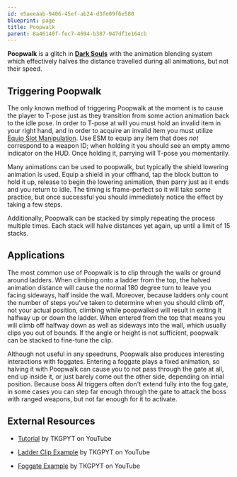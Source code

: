 ```yaml
---
id: e5aeeaab-9406-45ef-ab24-d3fe09f6e580
blueprint: page
title: Poopwalk
parent: 8a46140f-fec7-4694-b387-947df1e164cb
---
```

**Poopwalk** is a glitch in **[Dark Souls](/darksouls)** with the animation blending system which effectively halves the distance travelled during all animations, but not their speed.

## Triggering Poopwalk

The only known method of triggering Poopwalk at the moment is to cause the player to T-pose just as they transition from some action animation back to the idle pose. In order to T-pose at will you must hold an invalid item in your right hand, and in order to acquire an invalid item you must utilize [Equip Slot Manipulation](/darksouls/equip-slot-manipulation). Use ESM to equip any item that does _not_ correspond to a weapon ID; when holding it you should see an empty ammo indicator on the HUD. Once holding it, parrying will T-pose you momentarily.

Many animations can be used to poopwalk, but typically the shield lowering animation is used. Equip a shield in your offhand, tap the block button to hold it up, release to begin the lowering animation, then parry just as it ends and you return to idle. The timing is frame-perfect so it will take some practice, but once successful you should immediately notice the effect by taking a few steps.

Additionally, Poopwalk can be stacked by simply repeating the process multiple times. Each stack will halve distances yet again, up until a limit of 15 stacks.

## Applications

The most common use of Poopwalk is to clip through the walls or ground around ladders. When climbing onto a ladder from the top, the halved animation distance will cause the normal 180 degree turn to leave you facing sideways, half inside the wall. Moreover, because ladders only count the number of steps you've taken to determine when you should climb off, not your actual position, climbing while poopwalked will result in exiting it halfway up or down the ladder. When entered from the top that means you will climb off halfway down as well as sideways into the wall, which usually clips you out of bounds. If the angle or height is not sufficient, poopwalk can be stacked to fine-tune the clip.

Although not useful in any speedruns, Poopwalk also produces interesting interactions with foggates. Entering a foggate plays a fixed animation, so halving it with Poopwalk can cause you to not pass through the gate at all, end up inside it, or just barely come out the other side, depending on intial position. Because boss AI triggers often don't extend fully into the fog gate, in some cases you can step far enough through the gate to attack the boss with ranged weapons, but not far enough for it to activate.

## External Resources

- [Tutorial](https://youtu.be/-qG0FgSLxjY) by TKGPYT on YouTube

* [Ladder Clip Example](https://youtu.be/Qc8Lay22tLs) by TKGPYT on YouTube

- [Foggate Example](https://youtu.be/mSxiBlvl3pQ) by TKGPYT on YouTube
